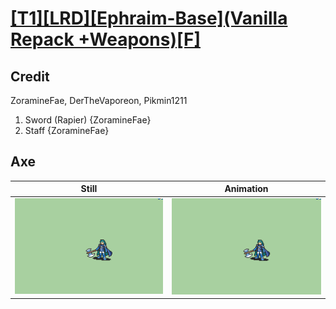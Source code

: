 # [\[T1\]\[LRD\]\[Ephraim-Base\]\(Vanilla Repack +Weapons\)\[F\]](../)

## Credit

ZoramineFae, DerTheVaporeon, Pikmin1211

1. Sword (Rapier) {ZoramineFae}
7. Staff {ZoramineFae}
	
## Axe

| Still | Animation |
| :---: | :-------: |
| ![Axe still](./Axe_000.png) | ![Axe animation](./Axe.gif) |
